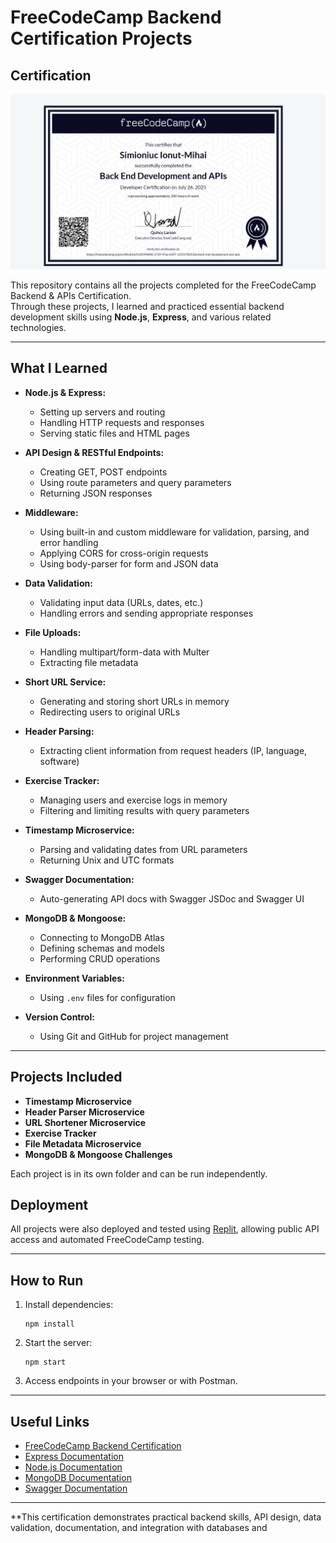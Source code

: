 # FreeCodeCamp Backend Certification Projects

## Certification

![FreeCodeCamp Backend Certification](./certificat.png)

This repository contains all the projects completed for the FreeCodeCamp Backend & APIs Certification.  
Through these projects, I learned and practiced essential backend development skills using **Node.js**, **Express**, and various related technologies.

---

## What I Learned

- **Node.js & Express:**  
  - Setting up servers and routing
  - Handling HTTP requests and responses
  - Serving static files and HTML pages

- **API Design & RESTful Endpoints:**  
  - Creating GET, POST endpoints
  - Using route parameters and query parameters
  - Returning JSON responses

- **Middleware:**  
  - Using built-in and custom middleware for validation, parsing, and error handling
  - Applying CORS for cross-origin requests
  - Using body-parser for form and JSON data

- **Data Validation:**  
  - Validating input data (URLs, dates, etc.)
  - Handling errors and sending appropriate responses

- **File Uploads:**  
  - Handling multipart/form-data with Multer
  - Extracting file metadata

- **Short URL Service:**  
  - Generating and storing short URLs in memory
  - Redirecting users to original URLs

- **Header Parsing:**  
  - Extracting client information from request headers (IP, language, software)

- **Exercise Tracker:**  
  - Managing users and exercise logs in memory
  - Filtering and limiting results with query parameters

- **Timestamp Microservice:**  
  - Parsing and validating dates from URL parameters
  - Returning Unix and UTC formats

- **Swagger Documentation:**  
  - Auto-generating API docs with Swagger JSDoc and Swagger UI

- **MongoDB & Mongoose:**  
  - Connecting to MongoDB Atlas
  - Defining schemas and models
  - Performing CRUD operations

- **Environment Variables:**  
  - Using `.env` files for configuration

- **Version Control:**  
  - Using Git and GitHub for project management

---

## Projects Included

- **Timestamp Microservice**
- **Header Parser Microservice**
- **URL Shortener Microservice**
- **Exercise Tracker**
- **File Metadata Microservice**
- **MongoDB & Mongoose Challenges**

Each project is in its own folder and can be run independently.

## Deployment

All projects were also deployed and tested using [Replit](https://replit.com/@simioniucionut), allowing public API access and automated FreeCodeCamp testing.

---

## How to Run

1. Install dependencies:  
   ```
   npm install
   ```
2. Start the server:  
   ```
   npm start
   ```
3. Access endpoints in your browser or with Postman.

---

## Useful Links

- [FreeCodeCamp Backend Certification](https://www.freecodecamp.org/learn/back-end-development-and-apis/)
- [Express Documentation](https://expressjs.com/)
- [Node.js Documentation](https://nodejs.org/en/docs/)
- [MongoDB Documentation](https://www.mongodb.com/docs/)
- [Swagger Documentation](https://swagger.io/docs/)

---

**This certification demonstrates practical backend skills, API design, data validation, documentation, and integration with databases and

